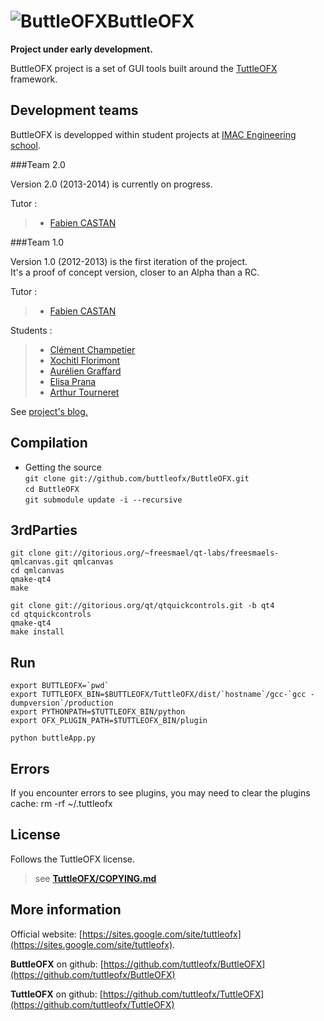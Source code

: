![ButtleOFX](https://raw.github.com/buttleofx/ButtleOFX/develop/blackMosquito.png "ButtleOFX")ButtleOFX
========================
**Project under early development.**

ButtleOFX project is a set of GUI tools built around the [TuttleOFX](www.tuttleofx.org) framework.


Development teams
-------

ButtleOFX is developped within student projects at [IMAC Engineering school](http://imac.alwaysdata.net).

###Team 2.0

Version 2.0 (2013-2014) is currently on progress.   

Tutor :   
>- [Fabien CASTAN](https://github.com/fabiencastan)   

###Team 1.0

Version 1.0 (2012-2013) is the first iteration of the project.   
It's a proof of concept version, closer to an Alpha than a RC.

Tutor :   
>- [Fabien CASTAN](https://github.com/fabiencastan)   

Students :   
>- [Clément Champetier](https://github.com/cchampet)
>- [Xochitl Florimont](https://github.com/Xochitl)
>- [Aurélien Graffard](https://github.com/agreffard)
>- [Elisa Prana](https://github.com/eprana)
>- [Arthur Tourneret](https://github.com/artourn)

See [project's blog.](http://buttleofx.wordpress.com/)


Compilation
-----------

- Getting the source  
`git clone git://github.com/buttleofx/ButtleOFX.git`  
`cd ButtleOFX`  
`git submodule update -i --recursive`  


3rdParties
----------

`git clone git://gitorious.org/~freesmael/qt-labs/freesmaels-qmlcanvas.git qmlcanvas`  
`cd qmlcanvas`  
`qmake-qt4`  
`make`  

`git clone git://gitorious.org/qt/qtquickcontrols.git -b qt4`  
`cd qtquickcontrols`  
`qmake-qt4`  
`make install`  


Run
---

``export BUTTLEOFX=`pwd` ``  
``export TUTTLEOFX_BIN=$BUTTLEOFX/TuttleOFX/dist/`hostname`/gcc-`gcc -dumpversion`/production``  
`export PYTHONPATH=$TUTTLEOFX_BIN/python`  
`export OFX_PLUGIN_PATH=$TUTTLEOFX_BIN/plugin`  
     
`python buttleApp.py`  


Errors
------

If you encounter errors to see plugins, you may need to clear the plugins cache:
rm -rf ~/.tuttleofx


License
-------
Follows the TuttleOFX license.
>see [**TuttleOFX/COPYING.md**](http://github.com/tuttleofx/TuttleOFX/blob/master/COPYING.md)


More information 
----------------

Official website: [https://sites.google.com/site/tuttleofx](https://sites.google.com/site/tuttleofx).

**ButtleOFX** on github: [https://github.com/tuttleofx/ButtleOFX](https://github.com/tuttleofx/ButtleOFX)

**TuttleOFX** on github: [https://github.com/tuttleofx/TuttleOFX](https://github.com/tuttleofx/TuttleOFX)
